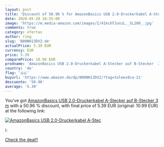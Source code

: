 ```yaml
---
layout: post
title: 'Discount of 50.96 % for AmazonBasics USB 2.0-Druckerkabel A-Stec'
date: 2020-05-28 16:55:00
image: 'https://m.media-amazon.com/images/I/41kchTJunzL._SL200_.jpg'
comments: true
category: ofertas
author: ring
slug: 'B00NH13DV2-de'
actualPrice: 5.39 EUR
currency: EUR
price: 5.39
comparePrice: 10.99 EUR
prodname: 'AmazonBasics USB 2.0-Druckerkabel A-Stecker auf B-Stecker  3 m'
country: 'de'
flag: '🇩🇪'
buyurl: 'https://www.amazon.de/dp/B00NH13DV2/?tag=tolees0ca-21'
descuento: '50.96'
average: '5.39'
---
```


You've got [AmazonBasics USB 2.0-Druckerkabel A-Stecker auf B-Stecker  3 m](https://www.amazon.de/dp/B00NH13DV2/?tag=tolees0ca-21) with a  50.96 % discount, with final price of 5.39 EUR (original: 10.99 EUR) at the following link:

[![AmazonBasics USB 2.0-Druckerkabel A-Stec](https://m.media-amazon.com/images/I/41kchTJunzL._SL200_.jpg)](https://www.amazon.de/dp/B00NH13DV2/?tag=tolees0ca-21)

ℹ️:


[Check the deal!!](https://www.amazon.de/dp/B00NH13DV2/?tag=tolees0ca-21)
